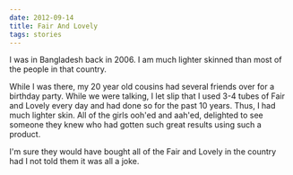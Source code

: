 ```yaml
---
date: 2012-09-14
title: Fair And Lovely
tags: stories
---
```


I was in Bangladesh back in 2006. I am much lighter skinned than most of the people in that country. 

While I was there, my 20 year old cousins had several friends over for a birthday party. While we were talking, I let slip that I used 3-4 tubes of Fair and Lovely every day and had done so for the past 10 years. Thus, I had much lighter skin. All of the girls ooh'ed and aah'ed, delighted to see someone they knew who had gotten such great results using such a product. 

I'm sure they would have bought all of the Fair and Lovely in the country had I not told them it was all a joke.